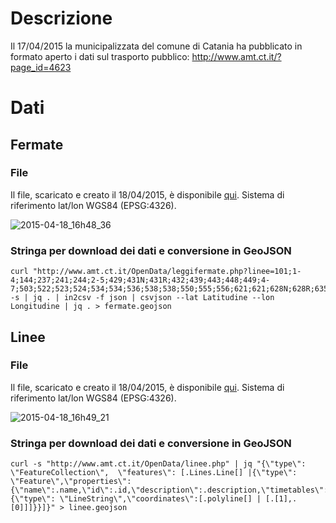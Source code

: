 # Descrizione
Il 17/04/2015 la municipalizzata del comune di Catania ha pubblicato in formato aperto i dati sul trasporto pubblico: http://www.amt.ct.it/?page_id=4623

# Dati
## Fermate
### File
Il file, scaricato e creato il 18/04/2015, è disponibile [qui](https://github.com/SiciliaHub/amtcatania/blob/master/data/fermate.geojson). Sistema di riferimento lat/lon WGS84 (EPSG:4326).

![2015-04-18_16h48_36](https://cloud.githubusercontent.com/assets/30607/7215902/e9d6aa56-e5ea-11e4-886d-cded315754c1.png)

### Stringa per download dei dati e conversione in GeoJSON
    curl "http://www.amt.ct.it/OpenData/leggifermate.php?linee=101;1-4;144;237;241;244;2-5;429;431N;431R;432;439;443;448;449;4-7;503;522;523;524;534;534;536;538;538;550;555;556;621;621;628N;628R;635;642;701;702;722;726;733;740;801;802;830;830;902;925;927;932;935;ALIBUS;BRT1;D;S2;S2" -s | jq . | in2csv -f json | csvjson --lat Latitudine --lon Longitudine | jq . > fermate.geojson
## Linee
### File
Il file, scaricato e creato il 18/04/2015, è disponibile [qui](https://github.com/SiciliaHub/amtcatania/blob/master/data/linee.geojson). Sistema di riferimento lat/lon WGS84 (EPSG:4326).

![2015-04-18_16h49_21](https://cloud.githubusercontent.com/assets/30607/7215904/fba5af48-e5ea-11e4-95f9-0eda03cef055.png)

### Stringa per download dei dati e conversione in GeoJSON
    curl -s "http://www.amt.ct.it/OpenData/linee.php" | jq "{\"type\": \"FeatureCollection\",  \"features\": [.Lines.Line[] |{\"type\": \"Feature\",\"properties\": {\"name\":.name,\"id\":.id,\"description\":.description,\"timetables\":.timetables,\"routes\":.routes,\"note\":.note[0]},\"geometry\":{\"type\": \"LineString\",\"coordinates\":[.polyline[] | [.[1],.[0]]]}}]}" > linee.geojson
